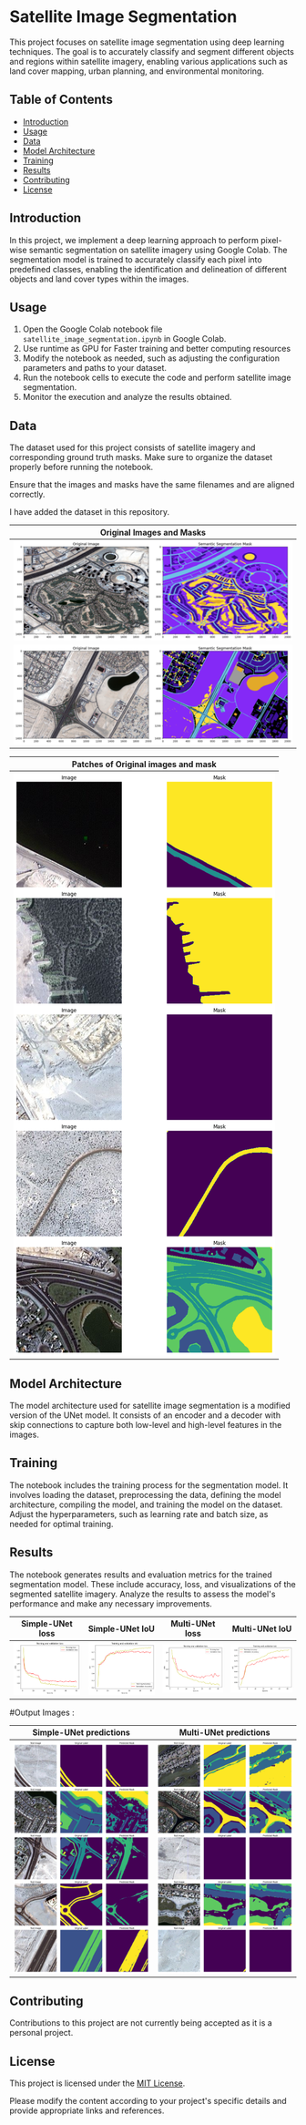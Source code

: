 # Satellite Image Segmentation

This project focuses on satellite image segmentation using deep learning techniques. The goal is to accurately classify and segment different objects and regions within satellite imagery, enabling various applications such as land cover mapping, urban planning, and environmental monitoring.

## Table of Contents

- [Introduction](#introduction)
- [Usage](#usage)
- [Data](#data)
- [Model Architecture](#model-architecture)
- [Training](#training)
- [Results](#results)
- [Contributing](#contributing)
- [License](#license)

## Introduction

In this project, we implement a deep learning approach to perform pixel-wise semantic segmentation on satellite imagery using Google Colab. The segmentation model is trained to accurately classify each pixel into predefined classes, enabling the identification and delineation of different objects and land cover types within the images.

## Usage

1. Open the Google Colab notebook file `satellite_image_segmentation.ipynb` in Google Colab.
2. Use runtime as GPU for Faster training and better computing resources
3. Modify the notebook as needed, such as adjusting the configuration parameters and paths to your dataset.
4. Run the notebook cells to execute the code and perform satellite image segmentation.
5. Monitor the execution and analyze the results obtained.

## Data

The dataset used for this project consists of satellite imagery and corresponding ground truth masks. Make sure to organize the dataset properly before running the notebook.

Ensure that the images and masks have the same filenames and are aligned correctly.

I have added the dataset in this repository.

| Original Images and Masks                                                 |  
|---------------------------------------------------------------------------|
| ![Alt Text 1](Images/Dataset_original_Image.png)                          |
| ![Alt Text 1](Images/Dataset_original_Image_2.png)                        |

| Patches of Original images and mask                                                 |  
|---------------------------------------------------------------------------|
| ![Alt Text 1](Images/patch.png)                          |



## Model Architecture

The model architecture used for satellite image segmentation is a modified version of the UNet model. It consists of an encoder and a decoder with skip connections to capture both low-level and high-level features in the images.

## Training

The notebook includes the training process for the segmentation model. It involves loading the dataset, preprocessing the data, defining the model architecture, compiling the model, and training the model on the dataset. Adjust the hyperparameters, such as learning rate and batch size, as needed for optimal training.

## Results

The notebook generates results and evaluation metrics for the trained segmentation model. These include accuracy, loss, and visualizations of the segmented satellite imagery. Analyze the results to assess the model's performance and make any necessary improvements.

| Simple-UNet loss                      | Simple-UNet IoU                          | Multi-UNet loss                      | Multi-UNet IoU                           |
|---------------------------------------|------------------------------------------|--------------------------------------|------------------------------------------|
| ![Alt Text 1](Result/evaluation.png)  | ![Alt Text 2](Result/evaluation_IoU.png) | ![Alt Text 3](Result/eval_multi.png) | ![Alt Text 4](Result/eval_IoU_multi.png) |

#Output Images :

| Simple-UNet predictions               | Multi-UNet predictions                   |
|---------------------------------------|------------------------------------------|
| ![Alt Text 1](Output/Simple.png)  | ![Alt Text 2](Output/Multi.png) |


## Contributing

Contributions to this project are not currently being accepted as it is a personal project.

## License

This project is licensed under the [MIT License](LICENSE).

Please modify the content according to your project's specific details and provide appropriate links and references.
